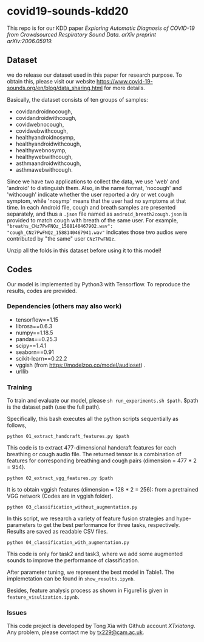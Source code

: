 # covid19-sounds-kdd20
This repo is for our KDD paper *Exploring Automatic Diagnosis of COVID-19 from Crowdsourced Respiratory Sound Data. arXiv preprint arXiv:2006.05919.*

## Dataset

we do release our dataset used in this paper for research purpose. To obtain this, please visit our website  https://www.covid-19-sounds.org/en/blog/data_sharing.html for more details.

Basically, the dataset consists of ten groups of samples: 

- covidandroidnocough,
- covidandroidwithcough,
- covidwebnocough,
- covidwebwithcough,
- healthyandroidnosymp,
- healthyandroidwithcough,
- healthywebnosymp,
- healthywebwithcough,
- asthmaandroidwithcough,
- asthmawebwithcough.

Since we have two applications to collect the data, we use 'web' and 'android' to distinguish them.
Also, in the name format, 'nocough' and 'withcough' indicate whether the user reported a dry or wet cough symptom, while 'nosymp' means that the user had no symptoms at that time.
In each Android file, cough and breath samples are presented separately, and thus a `.json` file named as `android_breath2cough.json` is provided to match cough with breath of the same user. For example, `"breaths_CNz7PwFNQz_1588140467902.wav": "cough_CNz7PwFNQz_1588140467941.wav"` indicates those two audios were contributed by "the same" user  `CNz7PwFNQz`.

Unzip all the folds in this dataset before using it to this model!

## Codes

Our model is implemented by Python3 with Tensorflow. To reproduce the results, codes are provided.

### Dependencies (others may also work)

- tensorflow==1.15
- librosa==0.6.3
- numpy==1.18.5
- pandas==0.25.3
- scipy==1.4.1
- seaborn==0.91
- scikit-learn==0.22.2
- vggish (from https://modelzoo.co/model/audioset) .
- urllib

### Training

To train and evaluate our model, please `sh run_experiments.sh $path`. $path is the dataset path (use the full path). 

Specifically, this bash executes all the python scripts sequentially as follows, 

`python 01_extract_handcraft_features.py $path`

This code is to extract 477-dimensional handcraft features for each breathing or cough audio file. The returned tensor is a combination of features for corresponding breathing and cough pairs (dimension = 477 * 2 = 954).

`python 02_extract_vgg_features.py $path`

It is to obtain vggish features (dimension = 128 * 2 = 256): from a pretrained VGG network (Codes are in vggish folder). 

`python 03_classification_without_augmentation.py`

In this script, we research a variety of feature fusion strategies and hype-parameters to get the best performance for three tasks, respectively. Results are saved as readable CSV files.

`python 04_classification_with_augmentation.py`

This code is only for task2 and task3, where we add some augmented sounds to improve the performance of classification.

After parameter tuning, we represent the best model in Table1. The implemetation can be found in `show_results.ipynb`.

Besides, feature analysis process as shown in Figure1 is given in `feature_visulization.ipynb`.

### Issues

This code project is developed by Tong Xia with Github account *XTxiatong*. Any problem, please contact me by tx229@cam.ac.uk.
